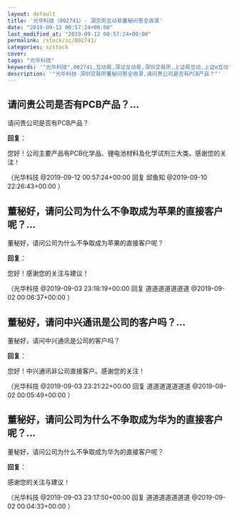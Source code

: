 ```yaml
---
layout: default
title: '光华科技（002741）- 深交所互动易董秘问答全收录'
date: "2019-09-12 00:57:24+00:00"
last_modified_at: "2019-09-12 00:57:24+00:00"
permalink: /stock/sz/002741/
categories: szstock
cover: 
tags: "光华科技"
keywords: '"光华科技",002741,互动易,深证互动易,深圳交易所,上证易互动,上证e互动'
description: '"光华科技-深圳交易所董秘问答全收录,请问贵公司是否有PCB产品？"'
---
```


## 请问贵公司是否有PCB产品？...

请问贵公司是否有PCB产品？

**回复**：

您好！公司主要产品有PCB化学品、锂电池材料及化学试剂三大类。感谢您的关注！ 

（光华科技  @2019-09-12 00:57:24+00:00 回复 邱鱼知  @2019-09-10 22:26:43+00:00 ）

## 董秘好，请问公司为什么不争取成为苹果的直接客户呢？...

董秘好，请问公司为什么不争取成为苹果的直接客户呢？

**回复**：

您好！感谢您的关注与建议！ 

（光华科技  @2019-09-03 23:18:19+00:00 回复 道道道道道道道  @2019-09-02 00:06:37+00:00 ）

## 董秘好，请问中兴通讯是公司的客户吗？...

董秘好，请问中兴通讯是公司的客户吗？

**回复**：

您好！中兴通讯非公司直接客户。感谢您的关注！ 

（光华科技  @2019-09-03 23:21:22+00:00 回复 道道道道道道道  @2019-09-02 00:05:49+00:00 ）

## 董秘好，请问公司为什么不争取成为华为的直接客户呢？...

董秘好，请问公司为什么不争取成为华为的直接客户呢？

**回复**：

感谢您的关注与建议！ 

（光华科技  @2019-09-03 23:17:50+00:00 回复 道道道道道道道  @2019-09-02 00:04:33+00:00 ）

